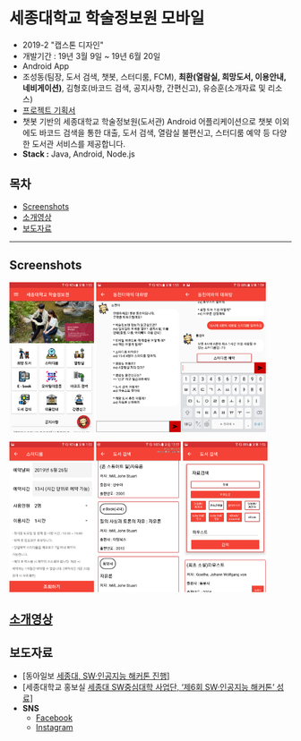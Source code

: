# 세종대학교 학술정보원 모바일
- 2019-2 "캡스톤 디자인"
- 개발기간 : 19년 3월 9일 ~ 19년 6월 20일
- Android App
- 조성동(팀장, 도서 검색, 챗봇, 스터디룸, FCM), **최환(열람실, 희망도서, 이용안내, 네비게이션)**, 김형호(바코드 검색, 공지사항, 간편신고), 유승훈(소개자료 및 리소스)
- [프로젝트 기획서](https://drive.google.com/open?id=1mLHD0L7lBuG7lRiZdrffn4N-67RMwigA)
- 챗봇 기반의 세종대학교 학술정보원(도서관) Android 어플리케이션으로 챗봇 이외에도 바코드 검색을 통한 대출, 도서 검색, 열람실 불편신고, 스터디룸 예약 등 다양한 도서관 서비스를 제공합니다.  
- **Stack :** Java, Android, Node.js

## 목차
- [Screenshots](#Screenshots)
- [소개영상](#소개영상)
- [보도자료](#보도자료)

---

## Screenshots

<img src="images/1.png" width="30%" /> <img src="images/2.png" width="30%" /><img src="images/3.png" width="30%" />

<img src="images/4.png" width="30%" /> <img src="images/5.png" width="30%" /> <img src="images/6.png" width="30%" />



## [소개영상]([Youtube](https://www.youtube.com/watch?v=wg9XUbCz-Y8))

## 보도자료

- [동아일보 [세종대, SW·인공지능 해커톤 진행\]](http://www.donga.com/news/article/all/20190716/96492579/1)
- [세종대학교 홍보실 [세종대 SW중심대학 사업단, ‘제6회 SW·인공지능 해커톤’ 성료\]](http://www.sejongpr.ac.kr/sejongnewspaperview.do?boardType=4&pkid=15815)
- **SNS**
  - [Facebook](https://www.facebook.com/252430878289621/posts/1035712883294746/)
  - [Instagram](https://www.instagram.com/p/Bz785U3pwC5/?igshid=1lhnsvcht0ibc)


